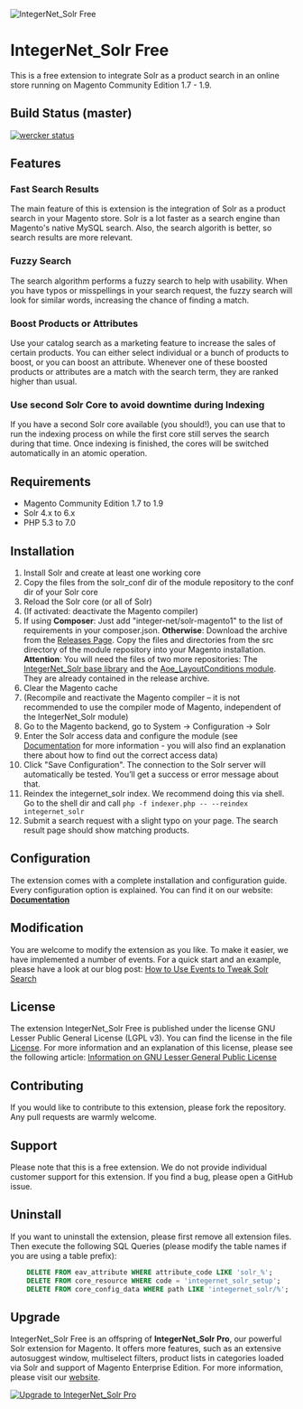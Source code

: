![IntegerNet_Solr Free](doc/solr_free_banner.png)

# IntegerNet_Solr Free
This is a free extension to integrate Solr as a product search in an online store running on Magento Community 
Edition 1.7 - 1.9.

## Build Status (master)

[![wercker status](https://app.wercker.com/status/2ae00efb6f4d235c8685de56bb4dafc6/m/master "wercker status")](https://app.wercker.com/project/byKey/2ae00efb6f4d235c8685de56bb4dafc6)

## Features

### Fast Search Results
The main feature of this is extension is the integration of Solr as a product search in your Magento store. 
Solr is a lot faster as a search engine than Magento's native MySQL search. Also, the search algorith is better, 
so search results are more relevant.

### Fuzzy Search
The search algorithm performs a fuzzy search to help with usability. When you have typos or misspellings in 
your search request, the fuzzy search will look for similar words, increasing the chance of finding a match. 

### Boost Products or Attributes
Use your catalog search as a marketing feature to increase the sales of certain products. You can either select 
individual or a bunch of products to boost, or you can boost an attribute. Whenever one of these boosted 
products or attributes are a match with the search term, they are ranked higher than usual.

### Use second Solr Core to avoid downtime during Indexing
If you have a second Solr core available (you should!), you can use that to run the indexing process on while 
 the first core still serves the search during that time. Once indexing is finished, the cores will be switched
 automatically in an atomic operation.

## Requirements
- Magento Community Edition 1.7 to 1.9
- Solr 4.x to 6.x
- PHP 5.3 to 7.0 

## Installation 
1. Install Solr and create at least one working core
2. Copy the files from the solr_conf dir of the module repository to the conf dir of your Solr core
3. Reload the Solr core (or all of Solr)
4. (If activated: deactivate the Magento compiler)
5. If using **Composer**: Just add "integer-net/solr-magento1" to the list of requirements in your composer.json.
**Otherwise**: Download the archive from the [Releases Page](https://github.com/integer-net/solr-magento1/releases). 
Copy the files and directories from the src directory of the module repository into your Magento installation.
**Attention**: You will need the files of two more repositories: The 
[IntegerNet_Solr base library](https://github.com/integer-net/solr-base) and the 
[Aoe_LayoutConditions module](https://github.com/AOEpeople/Aoe_LayoutConditions). They are already contained in 
the release archive.
6. Clear the Magento cache
7. (Recompile and reactivate the Magento compiler – it is not recommended to use the compiler mode of Magento, 
independent of the IntegerNet_Solr module)
8. Go to the Magento backend, go to System -> Configuration -> Solr
9. Enter the Solr access data and configure the module (see 
[Documentation](https://www.integer-net.com/solr-magento/documentation/) for more information - you will also 
find an explanation there about how to find out the correct access data)
10. Click "Save Configuration". The connection to the Solr server will automatically be tested. You’ll get a 
success or error message about that.
11. Reindex the integernet\_solr index. We recommend doing this via shell. Go to the shell dir and call 
`php -f indexer.php -- --reindex integernet_solr`
12. Submit a search request with a slight typo on your page. The search result page should show matching products.

## Configuration
The extension comes with a complete installation and configuration guide. Every configuration option is 
explained. You can find it on our website: 
**[Documentation](https://www.integer-net.com/solr-magento/documentation/)**

## Modification
You are welcome to modify the extension as you like. To make it easier, we have implemented a number of events. 
For a quick start and an example, please have a look at our blog post: 
[How to Use Events to Tweak Solr Search](https://www.integer-net.com/utilizing-events-of-integernet_solr-an-example/)

## License
The extension IntegerNet_Solr Free is published under the license GNU Lesser Public General License (LGPL v3). 
You can find the license in the file [License](https://github.com/integer-net/solr-magento1/blob/master/LICENSE). 
For more information and an explanation of this license, please see the following article: 
[Information on GNU Lesser General Public License](https://www.gnu.org/licenses/lgpl-3.0.en.html)

## Contributing
If you would like to contribute to this extension, please fork the repository. 
Any pull requests are warmly welcome.

## Support
Please note that this is a free extension. We do not provide individual customer support for this extension. 
If you find a bug, please open a GitHub issue.

## Uninstall
If you want to uninstall the extension, please first remove all extension files. Then execute the following SQL
Queries (please modify the table names if you are using a table prefix):

```sql
    DELETE FROM eav_attribute WHERE attribute_code LIKE 'solr_%';
    DELETE FROM core_resource WHERE code = 'integernet_solr_setup';
    DELETE FROM core_config_data WHERE path LIKE 'integernet_solr/%';
```

## Upgrade
IntegerNet\_Solr Free is an offspring of **IntegerNet_Solr Pro**, our powerful Solr extension for Magento. 
It offers more features, such as an extensive autosuggest window, multiselect filters, product lists in 
categories loaded via Solr and support of Magento Enterprise Edition. For more information, please visit our 
[website](https://www.integer-net.com/solr-magento/).

[![Upgrade to IntegerNet_Solr Pro](src/skin/adminhtml/default/default/integernet/solr/solr_free_banner_upgrade_to_pro.png)](https://integernet-solr.com/features/?utm_source=readme&utm_medium=banner&utm_term=features&utm_content=features&utm_campaign=upgrade)
